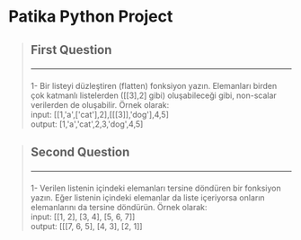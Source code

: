 # Patika Python Project

> ## First Question <hr>
> 1- Bir listeyi düzleştiren (flatten) fonksiyon yazın. Elemanları birden çok katmanlı listelerden ([[3],2] gibi) oluşabileceği gibi, non-scalar verilerden de oluşabilir. Örnek olarak: <br> 
> input: [[1,'a',['cat'],2],[[[3]],'dog'],4,5] <br> output: [1,'a','cat',2,3,'dog',4,5]

> ## Second Question <hr>
> 1- Verilen listenin içindeki elemanları tersine döndüren bir fonksiyon yazın. Eğer listenin içindeki elemanlar da liste içeriyorsa onların elemanlarını da tersine döndürün. Örnek olarak: <br> 
> input: [[1, 2], [3, 4], [5, 6, 7]] <br> output: [[[7, 6, 5], [4, 3], [2, 1]]